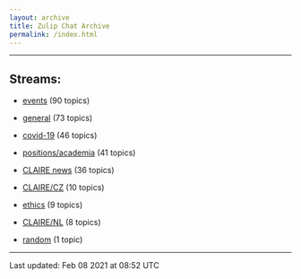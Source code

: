 ```yaml
---
layout: archive
title: Zulip Chat Archive
permalink: /index.html
---
```


---

## Streams:

* [events](stream/201207-events/index.html) (90 topics)

* [general](stream/201199-general/index.html) (73 topics)

* [covid-19](stream/226112-covid-19/index.html) (46 topics)

* [positions/academia](stream/203258-positions/academia/index.html) (41 topics)

* [CLAIRE news](stream/201957-CLAIRE-news/index.html) (36 topics)

* [CLAIRE/CZ](stream/203399-CLAIRE/CZ/index.html) (10 topics)

* [ethics](stream/228366-ethics/index.html) (9 topics)

* [CLAIRE/NL](stream/203255-CLAIRE/NL/index.html) (8 topics)

* [random](stream/202125-random/index.html) (1 topic)

<hr><p>Last updated: Feb 08 2021 at 08:52 UTC</p>
